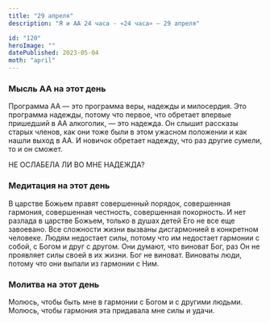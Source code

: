 ```yaml
---
title: "29 апреля"
description: "Я и АА 24 часа - «24 часа» — 29 апреля"

id: "120"
heroImage: ""
datePublished: 2023-05-04
moth: "april"
---
```


### Мысль АА на этот день

Программа АА — это программа веры, надежды и милосердия. Это программа
надежды, потому что первое, что обретает впервые пришедший в АА алкоголик, —
это надежда. Он слышит рассказы старых членов, как они тоже были в этом
ужасном положении и как нашли выход в АА. И новичок обретает надежду, что раз
другие сумели, то и он сможет.

НЕ ОСЛАБЕЛА ЛИ ВО МНЕ НАДЕЖДА?

### Медитация на этот день

В царстве Божьем правят совершенный порядок, совершенная гармония, совершенная
честность, совершенная покорность. И нет разлада в царстве Божьем, только в
душах детей Его не все еще завоевано. Все сложности жизни вызваны дисгармонией
в конкретном человеке. Людям недостает силы, потому что им недостает гармонии
с собой, с Богом и друг с другом. Они думают, что виноват Бог, раз Он не
проявляет силы своей в их жизни. Бог не виноват. Виноваты люди, потому что они
выпали из гармонии с Ним.

### Молитва на этот день

Молюсь, чтобы быть мне в гармонии с Богом и с другими людьми. Молюсь, чтобы
гармония эта придавала мне силы и удачи.
